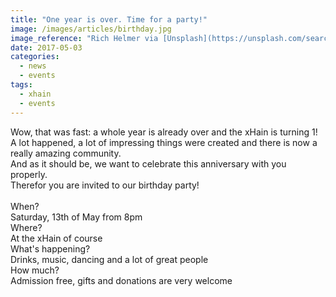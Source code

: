 ```yaml
---
title: "One year is over. Time for a party!"
image: /images/articles/birthday.jpg
image_reference: "Rich Helmer via [Unsplash](https://unsplash.com/search/birthday?photo=8gNG1eorhpM) ([CC0](https://creativecommons.org/publicdomain/zero/1.0/deed.de))"
date: 2017-05-03
categories:
  - news
  - events
tags:
  - xhain
  - events
---
```


Wow, that was fast: a whole year is already over and the xHain is turning 1!<br>
A lot happened, a lot of impressing things were created and there is now a really amazing community.<br>
And as it should be, we want to celebrate this anniversary with you properly.<br>
Therefor you are invited to our birthday party!<br><br>
When?<br>Saturday, 13th of May from 8pm<br>
Where?<br>At the xHain of course<br>
What's happening?<br>Drinks, music, dancing and a lot of great people<br>
How much?<br>Admission free, gifts and donations are very welcome<br>
